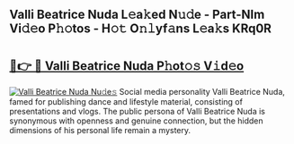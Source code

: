 ## Valli Beatrice Nuda L𝚎a𝚔ed N𝚞𝚍e - Part-NIm Vi𝚍𝚎o P𝚑𝚘tos - H𝚘𝚝 O𝚗𝚕yf𝚊ns L𝚎a𝚔s KRq0R

# <h2><a href="http://kfce1q.oniu.top/?m=Valli+Beatrice+Nuda">🔗👉 🔴 Valli Beatrice Nuda P𝚑ot𝚘𝚜 V𝚒d𝚎o</a></h2>

[![Valli Beatrice Nuda Nu𝚍e𝚜](https://i.imgur.com/0qMVB7G.gif)](http://kfce1q.oniu.top/?m=Valli+Beatrice+Nuda)
Social media personality Valli Beatrice Nuda, famed for publishing dance and lifestyle material, consisting of presentations and vlogs. The public persona of Valli Beatrice Nuda is synonymous with openness and genuine connection, but the hidden dimensions of his personal life remain a mystery.  
